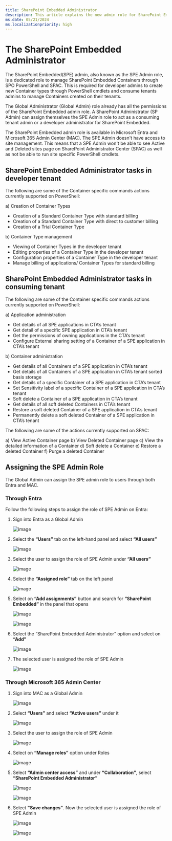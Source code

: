 ```yaml
---
title: SharePoint Embedded Administrator 
description: This article explains the new admin role for SharePoint Embedded.
ms.date: 05/21/2024
ms.localizationpriority: high
---
```


# The SharePoint Embedded Administrator 

The SharePoint Embedded(SPE) admin, also known as the SPE Admin role, is a dedicated role to manage SharePoint Embedded Containers through SPO PowerShell and SPAC. This is required for developer admins to create new Container types through PowerShell cmdlets and  consume tenants admins to manage Containers created on their tenants. 

The Global Administrator (Global Admin) role already has all the permissions of the SharePoint Embedded admin role. A SharePoint Administrator (SP Admin) can assign themselves the SPE Admin role to act as a consuming tenant admin or a developer administrator for SharePoint Embedded. 

The SharePoint Embedded admin role is available in Microsoft Entra and Microsoft 365 Admin Center (MAC). The SPE Admin doesn't have access to site management. This means that a SPE Admin won't be able to see Active and Deleted sites page on SharePoint Administrator Center (SPAC) as well as not be able to run site specific PowerShell cmdlets. 

## SharePoint Embedded Administrator tasks in developer tenant
The following are some of the Container specific commands actions currently supported on PowerShell:

a)	Creation of Container Types
- Creation of a Standard Container Type with standard billing
- Creation of a Standard Container Type with direct to customer billing
- Creation of a Trial Container Type

b)	Container Type management
- Viewing of Container Types in the developer tenant
- Editing properties of a Container Type in the developer tenant
- Configuration properties of a Container Type in the developer tenant
- Manage billing of applications/ Container Types for standard billing

## SharePoint Embedded Administrator tasks in consuming tenant
The following are some of the Container specific commands actions currently supported on PowerShell:

a)	Application administration
- Get details of all SPE applications in CTA’s tenant
- Get detail of a specific SPE application in CTA’s tenant
- Get the permissions of owning applications in the CTA’s tenant
- Configure External sharing setting of a Container of a SPE application in CTA’s tenant

b)	Container administration
- Get details of all Containers of a SPE application in CTA’s tenant
- Get details of all Containers of a SPE application in CTA’s tenant sorted basis storage
- Get details of a specific Container of a SPE application in CTA’s tenant
- Set Sensitivity label of a specific Container of a SPE application in CTA’s tenant
- Soft delete a Container of a SPE application in CTA’s tenant
- Get details of all soft deleted Containers in CTA’s tenant
- Restore a soft deleted Container of a SPE application in CTA’s tenant
- Permanently delete a soft deleted Container of a SPE application in CTA’s tenant

The following are some of the actions currently supported on SPAC:

a)	View Active Container page
b)	View Deleted Container page
c)	View the detailed information of a Container
d)	Soft delete a Container
e)	Restore a deleted Container
f)	Purge a deleted Container

## Assigning the SPE Admin Role 

The Global Admin can assign the SPE admin role to users through both Entra and MAC.  

### Through Entra 

Follow the following steps to assign the role of SPE Admin on Entra: 

1. Sign into Entra as a Global Admin 

    ![image](https://github.com/cindylay/sp-dev-docs/assets/136049061/a8e5c70e-7537-4027-8893-68a9e5108893)

1. Select the **“Users”** tab on the left-hand panel and select **“All users”**

    ![image](https://github.com/cindylay/sp-dev-docs/assets/136049061/6748a676-2a26-47a2-8429-1d24293d318a)

1. Select the user to assign the role of SPE Admin under **“All users”**

    ![image](https://github.com/cindylay/sp-dev-docs/assets/136049061/8b95316c-f324-4500-80d5-1b693568fdcf)

1. Select the **“Assigned role”** tab on the left panel

    ![image](https://github.com/cindylay/sp-dev-docs/assets/136049061/75e69958-a139-41e9-9b25-59e343c469c0)

1. Select on **“Add assignments”** button and search for **“SharePoint Embedded”** in the panel that opens

    ![image](https://github.com/cindylay/sp-dev-docs/assets/136049061/c2d9db27-bc82-49a4-82fe-f0e3cab71db9)

    ![image](https://github.com/cindylay/sp-dev-docs/assets/136049061/2a1a8b56-6e19-4bb6-9fa0-27208abb80a1)

1. Select the “SharePoint Embedded Administrator” option and select on **“Add”**

    ![image](https://github.com/cindylay/sp-dev-docs/assets/136049061/0fc19905-786e-4e9e-b592-a255c0eb71ff)

1. The selected user is assigned the role of SPE Admin

    ![image](https://github.com/cindylay/sp-dev-docs/assets/136049061/199eb669-565f-4022-ba82-3472403c63cf)

### Through Microsoft 365 Admin Center

1. Sign into MAC as a Global Admin

    ![image](https://github.com/cindylay/sp-dev-docs/assets/136049061/8a52b7c6-91ed-4491-9e9d-26bffc1f0385)

1. Select **“Users”** and select **“Active users”** under it

    ![image](https://github.com/cindylay/sp-dev-docs/assets/136049061/933ebbd5-595a-4d7b-b4e6-4f718ee38317)

1. Select the user to assign the role of SPE Admin

    ![image](https://github.com/cindylay/sp-dev-docs/assets/136049061/e9e806e0-efb4-4e35-b192-0e640f8e8431)

1. Select on **“Manage roles”** option under Roles

    ![image](https://github.com/cindylay/sp-dev-docs/assets/136049061/59e019ae-85aa-4282-bd15-5ba6f18d7ea7)

1. Select **“Admin center access”** and under **“Collaboration”**, select **“SharePoint Embedded Administrator”**

    ![image](https://github.com/cindylay/sp-dev-docs/assets/136049061/92786c95-ce03-4526-a591-bcabe7a4c700)

    ![image](https://github.com/cindylay/sp-dev-docs/assets/136049061/2227cf77-a9a0-498e-8cf4-76e4eb160df2)

1. Select **"Save changes"**. Now the selected user is assigned the role of SPE Admin

    ![image](https://github.com/cindylay/sp-dev-docs/assets/136049061/6c64d48d-3c3b-48dc-8f01-0dae15322572)

    ![image](https://github.com/cindylay/sp-dev-docs/assets/136049061/bd94f615-8de6-49e7-b2ef-c80ffaf90d44)
